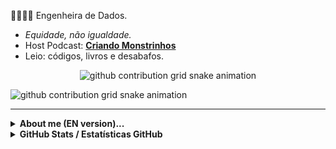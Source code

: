 
👷🏾‍♀️🎲 Engenheira de Dados. 
* *Equidade, não igualdade.* 
* Host Podcast: [**Criando Monstrinhos**](https://anchor.fm/criando-monstrinhos/)
* Leio: códigos, livros e desabafos.

<p align="center">
  <picture>
   <source media="(prefers-color-scheme: dark)" srcset="https://raw.githubusercontent.com/leitoraincomum/leitoraincomum/output/github-contribution-grid-snake-dark.svg">
  <source media="(prefers-color-scheme: light)" srcset="https://raw.githubusercontent.com/leitoraincomum/leitoraincomum/output/github-contribution-grid-snake-dark.svg">
  <img align="center" alt="github contribution grid snake animation" src="https://raw.githubusercontent.com/leitoraincomum/leitoraincomum/output/github-contribution-grid-snake.svg">
  </picture>
</p>


<picture>
  <source media="(prefers-color-scheme: dark)" srcset="https://raw.githubusercontent.com/leitoraincomum/leitoraincomum/output/github-contribution-grid-snake-dark.svg">
  <source media="(prefers-color-scheme: light)" srcset="https://raw.githubusercontent.com/leitoraincomum/leitoraincomum/output/github-contribution-grid-snake.svg">
  <img alt="github contribution grid snake animation" src="https://raw.githubusercontent.com/leitoraincomum/leitoraincomum/output/github-contribution-grid-snake.svg">
</picture>

---

<section><details align="left">
  <summary><b> About me (EN version)...</b></i> </summary>

👷🏾‍♀️🎲‍ Data Engineer.
* *Equity, not equality.* 
* Host Podcast: [**Criando Monstrinhos**](https://anchor.fm/criando-monstrinhos/)
* I read: codes, books and outbursts.
  
</section>

<details align="left">

<summary><b>GitHub Stats / Estatísticas GitHub</b></i> </summary>

![GitHub stats](https://github-readme-stats.vercel.app/api?username=leitoraincomum&hide=issues,commits&theme=synthwave&show_icons=true&hide_border=false&count_private=true&include_all_commits=true&line_height=24.5)

[![Top Langs](https://github-readme-stats.vercel.app/api/top-langs/?username=leitoraincomum&layout=compact&theme=synthwave&langs_count=10&line_height=24.5)](https://github.com/leitoraincomum/github-readme-stats)

![](https://komarev.com/ghpvc/?username=leitoraincomum&color=blue&style=flat)
</details>

</section>

